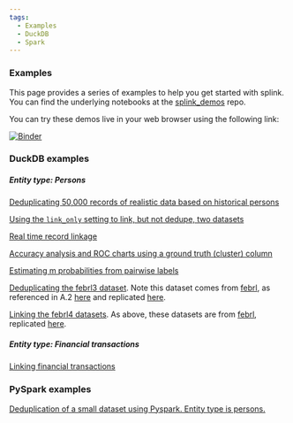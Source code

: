 ```yaml
---
tags:
  - Examples
  - DuckDB
  - Spark
---
```


### Examples

This page provides a series of examples to help you get started with splink. You can find the underlying notebooks at the [splink_demos](https://github.com/moj-analytical-services/splink_demos) repo.

You can try these demos live in your web browser using the following link:

[![Binder](https://mybinder.org/badge.svg)](https://mybinder.org/v2/gh/moj-analytical-services/splink_demos/master?urlpath=lab)

### DuckDB examples

##### Entity type: Persons

[Deduplicating 50,000 records of realistic data based on historical persons](https://moj-analytical-services.github.io/splink/demos/example_deduplicate_50k_synthetic.html)

[Using the `link_only` setting to link, but not dedupe, two datasets](https://moj-analytical-services.github.io/splink/demos/example_link_only.html)

[Real time record linkage](https://moj-analytical-services.github.io/splink/demos/example_real_time_record_linkage.html)

[Accuracy analysis and ROC charts using a ground truth (cluster) column](https://moj-analytical-services.github.io/splink/demos/example_accuracy_analysis_from_labels_column.html)

[Estimating m probabilities from pairwise labels](https://moj-analytical-services.github.io/splink/demos/example_pairwise_labels.html)

[Deduplicating the febrl3 dataset](https://moj-analytical-services.github.io/splink/demos/example_febrl3.html). Note this dataset comes from [febrl](http://users.cecs.anu.edu.au/~Peter.Christen/Febrl/febrl-0.3/febrldoc-0.3/manual.html), as referenced in A.2 [here](https://arxiv.org/pdf/2008.04443.pdf) and replicated [here](https://recordlinkage.readthedocs.io/en/latest/ref-datasets.html).

[Linking the febrl4 datasets](https://moj-analytical-services.github.io/splink/demos/example_febrl4.html). As above, these datasets are from [febrl](http://users.cecs.anu.edu.au/~Peter.Christen/Febrl/febrl-0.3/febrldoc-0.3/manual.html), replicated [here](https://recordlinkage.readthedocs.io/en/latest/ref-datasets.html).

##### Entity type: Financial transactions

[Linking financial transactions](https://moj-analytical-services.github.io/splink/demos/example_transactions.html)

### PySpark examples

[Deduplication of a small dataset using Pyspark. Entity type is persons.](https://moj-analytical-services.github.io/splink/demos/example_simple_pyspark.html)
